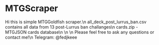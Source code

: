 # MTGScraper
Hi this is simple MTGGoldfish scraper.\n
all_deck_post_lurrus_ban.csv contains all data from 13 post-Lurrus ban challanges\n
cards.zip - MTGJSON cards database\n
\n
\n
Please feel free to ask any questions or contact me!\n
Telegram: @fedjkeee
